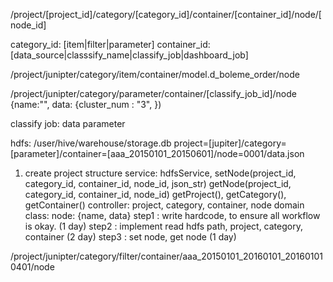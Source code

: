 /project/[project_id]/category/[category_id]/container/[container_id]/node/[node_id]

category_id: [item|filter|parameter]
container_id: [data_source|classsify_name|classify_job|dashboard_job]

/project/junipter/category/item/container/model.d_boleme_order/node

/project/junipter/category/parameter/container/[classify_job_id]/node
{name:"", data: {cluster_num : "3", })

classify job:
data
parameter


hdfs: /user/hive/warehouse/storage.db
project=[jupiter]/category=[parameter]/container=[aaa_20150101_20150601]/node=0001/data.json

1. create project structure
    service: hdfsService, setNode(project_id, category_id, container_id, node_id, json_str)
                          getNode(project_id, category_id, container_id, node_id)
                          getProject(), getCategory(), getContainer()
    controller: project, category, container, node
    domain class: node:  {name, data}
   step1 : write hardcode, to ensure all workflow is okay. (1 day)
   step2 : implement read hdfs path, project, category, container (2 day)
   step3 : set node, get node (1 day)

/project/junipter/category/filter/container/aaa_20150101_20160101_201601010401/node
